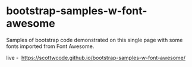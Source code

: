 # bootstrap-samples-w-font-awesome
Samples of bootstrap code demonstrated on this single page with some fonts imported from Font Awesome.

live -  https://scottwcode.github.io/bootstrap-samples-w-font-awesome/
